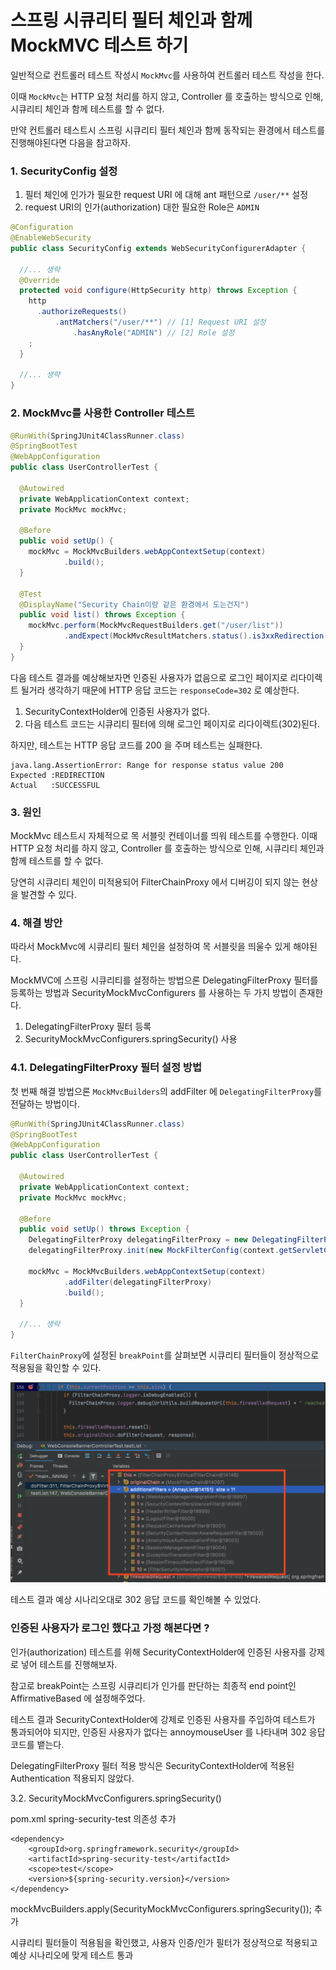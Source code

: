 # 스프링 시큐리티 필터 체인과 함께 MockMVC 테스트 하기

일반적으로 컨트롤러 테스트 작성시 `MockMvc`를 사용하여 컨트롤러 테스트 작성을 한다.

이때 `MockMvc`는 HTTP 요청 처리를 하지 않고, Controller 를 호출하는 방식으로 인해, 시큐리티 체인과 함께 테스트를 할 수 없다.

만약 컨트롤러 테스트시 스프링 시큐리티 필터 체인과 함께 동작되는 환경에서 테스트를 진행해야된다면 다음을 참고하자. 

### 1. SecurityConfig 설정

1. 필터 체인에 인가가 필요한 request URI 에 대해 ant 패턴으로 `/user/**` 설정
2. request URI의 인가(authorization) 대한 필요한 Role은 `ADMIN`

```java
@Configuration
@EnableWebSecurity
public class SecurityConfig extends WebSecurityConfigurerAdapter {

  //... 생략
  @Override
  protected void configure(HttpSecurity http) throws Exception {
    http
      .authorizeRequests()
          .antMatchers("/user/**") // [1] Request URI 설정
              .hasAnyRole("ADMIN") // [2] Role 설정
    ;
  }

  //... 생략
}
```

### 2. MockMvc를 사용한 Controller 테스트

```java
@RunWith(SpringJUnit4ClassRunner.class)
@SpringBootTest
@WebAppConfiguration
public class UserControllerTest {

  @Autowired
  private WebApplicationContext context;
  private MockMvc mockMvc;

  @Before
  public void setUp() {
    mockMvc = MockMvcBuilders.webAppContextSetup(context)
            .build();
  }

  @Test
  @DisplayName("Security Chain이랑 같은 환경에서 도는건지")
  public void list() throws Exception {
    mockMvc.perform(MockMvcRequestBuilders.get("/user/list"))
            .andExpect(MockMvcResultMatchers.status().is3xxRedirection());
  }
}
```

다음 테스트 결과를 예상해보자면 인증된 사용자가 없음으로 로그인 페이지로 리다이렉트 될거라 생각하기 때문에 HTTP 응답 코드는 `responseCode=302` 로 예상한다.

1. SecurityContextHolder에 인증된 사용자가 없다.
2. 다음 테스트 코드는 시큐리티 필터에 의해 로그인 페이지로 리다이렉트(302)된다.

하지만, 테스트는 HTTP 응답 코드를 200 을 주며 테스트는 실패한다.

```text
java.lang.AssertionError: Range for response status value 200 
Expected :REDIRECTION
Actual   :SUCCESSFUL
```

### 3. 원인

MockMvc 테스트시 자체적으로 목 서블릿 컨테이너를 띄워 테스트를 수행한다. 이때 HTTP 요청 처리를 하지 않고, Controller 를 호출하는 방식으로 인해, 시큐리티 체인과 함께 테스트를 할 수 없다.

당연히 시큐리티 체인이 미적용되어 FilterChainProxy 에서 디버깅이 되지 않는 현상을 발견할 수 있다.

### 4. 해결 방안

따라서 MockMvc에 시큐리티 필터 체인을 설정하여 목 서블릿을 띄울수 있게 해야된다.

MockMVC에 스프링 시큐리티를 설정하는 방법으론 DelegatingFilterProxy 필터를 등록하는 방법과
SecurityMockMvcConfigurers 를 사용하는 두 가지 방법이 존재한다.

1. DelegatingFilterProxy 필터 등록
2. SecurityMockMvcConfigurers.springSecurity() 사용

### 4.1. DelegatingFilterProxy 필터 설정 방법

첫 번째 해결 방법으론 `MockMvcBuilders`의 addFilter 에 `DelegatingFilterProxy`를 전달하는 방법이다.

```java
@RunWith(SpringJUnit4ClassRunner.class)
@SpringBootTest
@WebAppConfiguration
public class UserControllerTest {

  @Autowired
  private WebApplicationContext context;
  private MockMvc mockMvc;

  @Before
  public void setUp() throws Exception {
    DelegatingFilterProxy delegatingFilterProxy = new DelegatingFilterProxy();
    delegatingFilterProxy.init(new MockFilterConfig(context.getServletContext(), BeanIds.SPRING_SECURITY_FILTER_CHAIN));

    mockMvc = MockMvcBuilders.webAppContextSetup(context)
            .addFilter(delegatingFilterProxy)
            .build();
  }
  
  //... 생략
}
```

`FilterChainProxy`에 설정된 `breakPoint`를 살펴보면 시큐리티 필터들이 정상적으로 적용됨을 확인할 수 있다.

![img](./img/mock-mvc-spring-filter-chain.png)

테스트 결과 예상 시나리오대로 302 응답 코드를 확인해볼 수 있었다.

### 인증된 사용자가 로그인 했다고 가정 해본다면 ?

인가(authorization) 테스트를 위해 SecurityContextHolder에 인증된 사용자를 강제로 넣어 테스트를 진행해보자.

참고로 breakPoint는 스프링 시큐리티가 인가를 판단하는 최종적 end point인 AffirmativeBased 에 설정해주었다.

테스트 결과 SecurityContextHolder에 강제로 인증된 사용자를 주입하여 테스트가 통과되어야 되지만, 인증된 사용자가 없다는
annoymouseUser 를 나타내며 302 응답 코드를 뱉는다.

DelegatingFilterProxy 필터 적용 방식은 SecurityContextHolder에 적용된 Authentication 적용되지
않았다.

3.2. SecurityMockMvcConfigurers.springSecurity()

pom.xml spring-security-test 의존성 추가

```
<dependency>
    <groupId>org.springframework.security</groupId>
    <artifactId>spring-security-test</artifactId>
    <scope>test</scope>
    <version>${spring-security.version}</version>
</dependency>
```

mockMvcBuilders.apply(SecurityMockMvcConfigurers.springSecurity()); 추가

시큐리티 필터들이 적용됨을 확인했고, 사용자 인증/인가 필터가 정상적으로 적용되고 예상 시나리오에 맞게 테스트 통과


